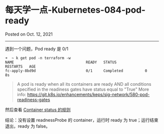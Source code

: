 # 每天学一点-Kubernetes-084-pod-ready

Posted on Oct. 12, 2021

---


遇到一个问题，Pod ready 是 0/1
```
➜  ~ k get pod -n terraform -w
NAME                                 READY   STATUS             RESTARTS   AGE
fc-apply-8bd9d                       0/1     Completed          0          8s
```

>A pod is ready when all its containers are ready AND all conditions specified in the readiness gates have status equal to "True" More info: https://git.k8s.io/enhancements/keps/sig-network/580-pod-readiness-gates

然后查看 [Container status 的规则](/2021/每天学一点-Kubernetes-083-container-ready.md)

结论：没有设置 readnessProbe 的 container，运行时 ready 为 true；运行结束退出，ready 为 false。
